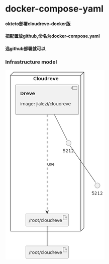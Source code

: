 # docker-compose-yaml
#### okteto部署cloudreve-docker版
#### 把配置放github,命名为docker-compose.yaml
#### 选github部署就可以


### Infrastructure model

![Infrastructure model](.infragenie/infrastructure_model.png)